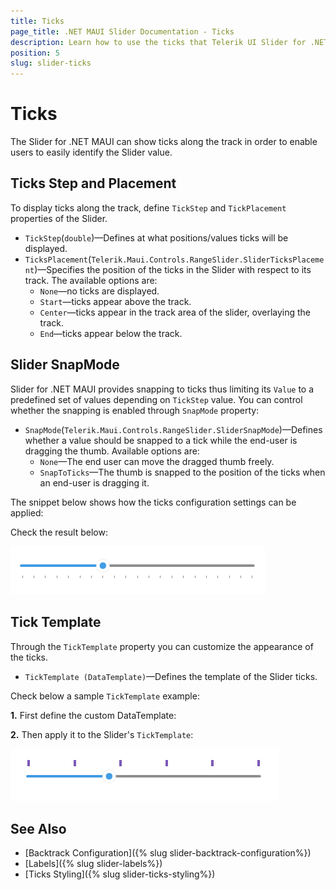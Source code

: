 ```yaml
---
title: Ticks
page_title: .NET MAUI Slider Documentation - Ticks
description: Learn how to use the ticks that Telerik UI Slider for .NET MAUI control provides.
position: 5
slug: slider-ticks
---
```


# Ticks

The Slider for .NET MAUI can show ticks along the track in order to enable users to easily identify the Slider value.

## Ticks Step and Placement

To display ticks along the track, define `TickStep` and `TickPlacement` properties of the Slider.

* `TickStep`(`double`)&mdash;Defines at what positions/values ticks will be displayed.
* `TicksPlacement`(`Telerik.Maui.Controls.RangeSlider.SliderTicksPlacement`)&mdash;Specifies the position of the ticks in the Slider with respect to its track. The available options are:
    * `None`&mdash;no ticks are displayed.
    * `Start`&mdash;ticks appear above the track.
    * `Center`&mdash;ticks appear in the track area of the slider, overlaying the track.
    * `End`&mdash;ticks appear below the track.

## Slider SnapMode

Slider for .NET MAUI provides snapping to ticks thus limiting its `Value` to a predefined set of values depending on `TickStep` value. You can control whether the snapping is enabled through `SnapMode` property:

* `SnapMode`(`Telerik.Maui.Controls.RangeSlider.SliderSnapMode`)&mdash;Defines whether a value should be snapped to a tick while the end-user is dragging the thumb. Available options are:
    * `None`&mdash;The end user can move the dragged thumb freely.
    * `SnapToTicks`&mdash;The thumb is snapped to the position of the ticks when an end-user is dragging it.

The snippet below shows how the ticks configuration settings can be applied:

<snippet id='slider-ticks-settings' />

Check the result below:

![Telerik Slider for .NET MAUI Ticks](images/slider-ticks-settings.png)

## Tick Template

Through the `TickTemplate` property you can customize the appearance of the ticks.

* `TickTemplate (DataTemplate)`&mdash;Defines the template of the Slider ticks.

Check below a sample `TickTemplate` example:

**1.** First define the custom DataTemplate:

<snippet id='slider-ticks-ticktemplate-datatemplate' />

**2.** Then apply it to the Slider's `TickTemplate`:

<snippet id='slider-ticks-ticktemplate-xaml' />

![Telerik Slider for .NET MAUI Ticks Template](images/slider-ticks-template.png)

## See Also

- [Backtrack Configuration]({% slug slider-backtrack-configuration%})
- [Labels]({% slug slider-labels%})
- [Ticks Styling]({% slug slider-ticks-styling%})